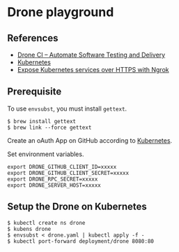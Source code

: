 # Drone playground

## References

- [Drone CI – Automate Software Testing and Delivery](https://drone.io/)
- [Kubernetes](https://docs.drone.io/installation/github/kubernetes/)
- [Expose Kubernetes services over HTTPS with Ngrok](https://stefanprodan.com/2018/expose-kubernetes-services-over-http-with-ngrok/)

## Prerequisite


To use `envsubst`, you must install `gettext`.

```
$ brew install gettext
$ brew link --force gettext
```

Create an oAuth App on GitHub according to [Kubernetes](https://docs.drone.io/installation/github/kubernetes/).


Set environment variables.

```
export DRONE_GITHUB_CLIENT_ID=xxxxx
export DRONE_GITHUB_CLIENT_SECRET=xxxxx
export DRONE_RPC_SECRET=xxxxx
export DRONE_SERVER_HOST=xxxxx
```


## Setup the Drone on Kubernetes

```
$ kubectl create ns drone
$ kubens drone
$ envsubst < drone.yaml | kubectl apply -f -
$ kubectl port-forward deployment/drone 8080:80
```

